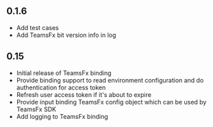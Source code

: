 ## 0.1.6
* Add test cases
* Add TeamsFx bit version info in log

## 0.15
* Initial release of TeamsFx binding
* Provide binding support to read environment configuration and do authentication for access token
* Refresh user access token if it's about to expire
* Provide input binding TeamsFx config object which can be used by TeamsFx SDK
* Add logging to TeamsFx binding